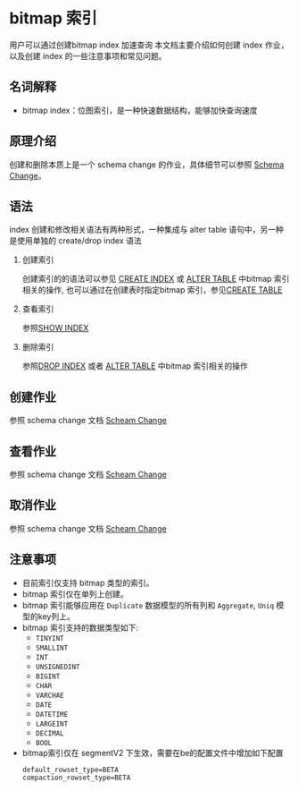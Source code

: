 <!-- 
Licensed to the Apache Software Foundation (ASF) under one
or more contributor license agreements.  See the NOTICE file
distributed with this work for additional information
regarding copyright ownership.  The ASF licenses this file
to you under the Apache License, Version 2.0 (the
"License"); you may not use this file except in compliance
with the License.  You may obtain a copy of the License at

  http://www.apache.org/licenses/LICENSE-2.0

Unless required by applicable law or agreed to in writing,
software distributed under the License is distributed on an
"AS IS" BASIS, WITHOUT WARRANTIES OR CONDITIONS OF ANY
KIND, either express or implied.  See the License for the
specific language governing permissions and limitations
under the License.
-->

# bitmap 索引
用户可以通过创建bitmap index 加速查询
本文档主要介绍如何创建 index 作业，以及创建 index 的一些注意事项和常见问题。

## 名词解释
* bitmap index：位图索引，是一种快速数据结构，能够加快查询速度

## 原理介绍
创建和删除本质上是一个 schema change 的作业，具体细节可以参照 [Schema Change](alter-table-schema-change.md#原理介绍)。

## 语法
index 创建和修改相关语法有两种形式，一种集成与 alter table 语句中，另一种是使用单独的 
create/drop index 语法
1. 创建索引

    创建索引的的语法可以参见 [CREATE INDEX](../../sql-reference/sql-statements/Data%20Definition/CREATE%20INDEX.md) 
    或 [ALTER TABLE](../../sql-reference/sql-statements/Data%20Definition/ALTER%20TABLE.md#description) 中bitmap 索引相关的操作,
    也可以通过在创建表时指定bitmap 索引，参见[CREATE TABLE](../../sql-reference/sql-statements/Data%20Definition/CREATE%20TABLE.md)

2. 查看索引

    参照[SHOW INDEX](../../sql-reference/sql-statements/Administration/SHOW%20INDEX.md)
3. 删除索引

    参照[DROP INDEX](../../sql-reference/sql-statements/Data%20Definition/DROP%20INDEX.md)
    或者 [ALTER TABLE](../../sql-reference/sql-statements/Data%20Definition/ALTER%20TABLE.md#description) 中bitmap 索引相关的操作

## 创建作业
参照 schema change 文档 [Scheam Change](alter-table-schema-change.md#创建作业)
## 查看作业
参照 schema change 文档 [Scheam Change](alter-table-schema-change.md#查看作业)

## 取消作业
参照 schema change 文档 [Scheam Change](alter-table-schema-change.md#取消作业)

## 注意事项
* 目前索引仅支持 bitmap 类型的索引。 
* bitmap 索引仅在单列上创建。
* bitmap 索引能够应用在 `Duplicate` 数据模型的所有列和 `Aggregate`, `Uniq` 模型的key列上。
* bitmap 索引支持的数据类型如下:
    * `TINYINT`
    * `SMALLINT`
    * `INT`
    * `UNSIGNEDINT`
    * `BIGINT`
    * `CHAR`
    * `VARCHAE`
    * `DATE`
    * `DATETIME`
    * `LARGEINT`
    * `DECIMAL`
    * `BOOL`
* bitmap索引仅在 segmentV2 下生效，需要在be的配置文件中增加如下配置
    ```
    default_rowset_type=BETA
    compaction_rowset_type=BETA
    ``` 
